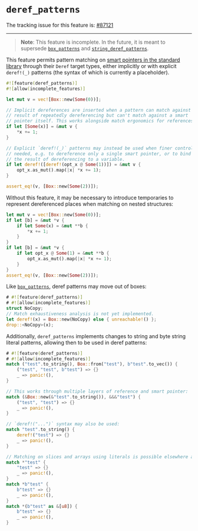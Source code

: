 # `deref_patterns`

The tracking issue for this feature is: [#87121]

[#87121]: https://github.com/rust-lang/rust/issues/87121

------------------------

> **Note**: This feature is incomplete. In the future, it is meant to supersede
> [`box_patterns`] and [`string_deref_patterns`].

This feature permits pattern matching on [smart pointers in the standard library] through their
`Deref` target types, either implicitly or with explicit `deref!(_)` patterns (the syntax of which
is currently a placeholder).

```rust
#![feature(deref_patterns)]
#![allow(incomplete_features)]

let mut v = vec![Box::new(Some(0))];

// Implicit dereferences are inserted when a pattern can match against the
// result of repeatedly dereferencing but can't match against a smart
// pointer itself. This works alongside match ergonomics for references.
if let [Some(x)] = &mut v {
    *x += 1;
}

// Explicit `deref!(_)` patterns may instead be used when finer control is
// needed, e.g. to dereference only a single smart pointer, or to bind the
// the result of dereferencing to a variable.
if let deref!([deref!(opt_x @ Some(1))]) = &mut v {
    opt_x.as_mut().map(|x| *x += 1);
}

assert_eq!(v, [Box::new(Some(2))]);
```

Without this feature, it may be necessary to introduce temporaries to represent dereferenced places
when matching on nested structures:

```rust
let mut v = vec![Box::new(Some(0))];
if let [b] = &mut *v {
    if let Some(x) = &mut **b {
        *x += 1;
    }
}
if let [b] = &mut *v {
    if let opt_x @ Some(1) = &mut **b {
        opt_x.as_mut().map(|x| *x += 1);
    }
}
assert_eq!(v, [Box::new(Some(2))]);
```

Like [`box_patterns`], deref patterns may move out of boxes:

```rust
# #![feature(deref_patterns)]
# #![allow(incomplete_features)]
struct NoCopy;
// Match exhaustiveness analysis is not yet implemented.
let deref!(x) = Box::new(NoCopy) else { unreachable!() };
drop::<NoCopy>(x);
```

Additionally, `deref_patterns` implements changes to string and byte string literal patterns,
allowing then to be used in deref patterns:

```rust
# #![feature(deref_patterns)]
# #![allow(incomplete_features)]
match ("test".to_string(), Box::from("test"), b"test".to_vec()) {
    ("test", "test", b"test") => {}
    _ => panic!(),
}

// This works through multiple layers of reference and smart pointer:
match (&Box::new(&"test".to_string()), &&&"test") {
    ("test", "test") => {}
    _ => panic!(),
}

// `deref!("...")` syntax may also be used:
match "test".to_string() {
    deref!("test") => {}
    _ => panic!(),
}

// Matching on slices and arrays using literals is possible elsewhere as well:
match *"test" {
    "test" => {}
    _ => panic!(),
}
match *b"test" {
    b"test" => {}
    _ => panic!(),
}
match *(b"test" as &[u8]) {
    b"test" => {}
    _ => panic!(),
}
```

[`box_patterns`]: ./box-patterns.md
[`string_deref_patterns`]: ./string-deref-patterns.md
[smart pointers in the standard library]: https://doc.rust-lang.org/std/ops/trait.DerefPure.html#implementors
